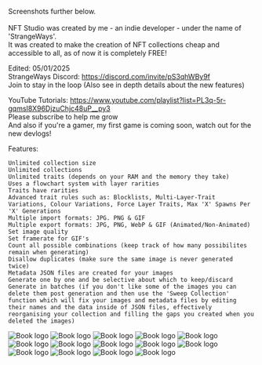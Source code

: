 Screenshots further below.
\
\
NFT Studio was created by me - an indie developer - under the name of 'StrangeWays'.
\
It was created to make the creation of NFT collections cheap and accessible to all, as of now it is completely FREE!

Edited: 05/01/2025
\
StrangeWays Discord:
https://discord.com/invite/pS3qhWBy9f
\
Join to stay in the loop (Also see in depth details about the new features)

YouTube Tutorials:
https://www.youtube.com/playlist?list=PL3q-5r-gqmsI8X96DjzuChjc48uP__py3
\
Please subscribe to help me grow
\
And also if you're a gamer, my first game is coming soon, watch out for the new devlogs!

Features:
```
Unlimited collection size
Unlimited collections
Unlimited traits (depends on your RAM and the memory they take)
Uses a flowchart system with layer rarities
Traits have rarities
Advanced trait rules such as: Blocklists, Multi-Layer-Trait Variations, Colour Variations, Force Layer Traits, Max 'X' Spawns Per 'X' Generations
Multiple import formats: JPG. PNG & GIF
Multiple export formats: JPG, PNG, WebP & GIF (Animated/Non-Animated)
Set image quality
Set framerate for GIF's
Count all possible combinations (keep track of how many possibilites remain when generating)
Disallow duplicates (make sure the same image is never generated twice)
Metadata JSON files are created for your images
Generate one by one and be selective about which to keep/discard
Generate in batches (if you don't like some of the images you can delete them post generation and then use the 'Sweep Collection' function which will fix your images and metadata files by editing their names and the data inside of JSON files, effectively reorganising your collection and filling the gaps you created when you deleted the images)
```

![Book logo](/docs/assets/images/Screenshot-1.png)
![Book logo](/docs/assets/images/Screenshot-2.png)
![Book logo](/docs/assets/images/Screenshot-3.png)
![Book logo](/docs/assets/images/Screenshot-4.png)
![Book logo](/docs/assets/images/Screenshot-5.png)
![Book logo](/docs/assets/images/Screenshot-6.png)
![Book logo](/docs/assets/images/Screenshot-7.png)
![Book logo](/docs/assets/images/Screenshot-8.png)
![Book logo](/docs/assets/images/Screenshot-9.png)
![Book logo](/docs/assets/images/Screenshot-10.png)
![Book logo](/docs/assets/images/Screenshot.11.png)
![Book logo](/docs/assets/images/Screenshot-12.png)
![Book logo](/docs/assets/images/Screenshot-13.png)
![Book logo](/docs/assets/images/Screenshot-14.png)
